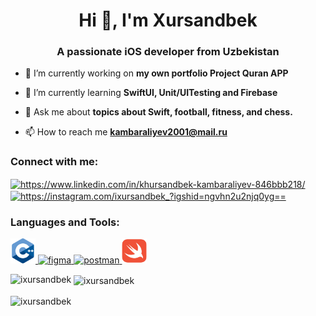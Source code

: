 <h1 align="center">Hi 👋, I'm Xursandbek</h1>
<h3 align="center">A passionate iOS developer from Uzbekistan</h3>

- 🔭 I’m currently working on **my own portfolio Project Quran APP**

- 🌱 I’m currently learning **SwiftUI, Unit/UITesting and Firebase**

- 💬 Ask me about **topics about Swift, football, fitness, and chess.**

- 📫 How to reach me **kambaraliyev2001@mail.ru**

<h3 align="left">Connect with me:</h3>
<p align="left">
<a href="https://linkedin.com/in/https://www.linkedin.com/in/khursandbek-kambaraliyev-846bbb218/" target="blank"><img align="center" src="https://raw.githubusercontent.com/rahuldkjain/github-profile-readme-generator/master/src/images/icons/Social/linked-in-alt.svg" alt="https://www.linkedin.com/in/khursandbek-kambaraliyev-846bbb218/" height="30" width="40" /></a>
<a href="https://instagram.com/https://instagram.com/ixursandbek_?igshid=ngvhn2u2njq0yg==" target="blank"><img align="center" src="https://raw.githubusercontent.com/rahuldkjain/github-profile-readme-generator/master/src/images/icons/Social/instagram.svg" alt="https://instagram.com/ixursandbek_?igshid=ngvhn2u2njq0yg==" height="30" width="40" /></a>
</p>

<h3 align="left">Languages and Tools:</h3>
<p align="left"> <a href="https://www.w3schools.com/cpp/" target="_blank" rel="noreferrer"> <img src="https://raw.githubusercontent.com/devicons/devicon/master/icons/cplusplus/cplusplus-original.svg" alt="cplusplus" width="40" height="40"/> </a> <a href="https://www.figma.com/" target="_blank" rel="noreferrer"> <img src="https://www.vectorlogo.zone/logos/figma/figma-icon.svg" alt="figma" width="40" height="40"/> </a> <a href="https://postman.com" target="_blank" rel="noreferrer"> <img src="https://www.vectorlogo.zone/logos/getpostman/getpostman-icon.svg" alt="postman" width="40" height="40"/> </a> <a href="https://developer.apple.com/swift/" target="_blank" rel="noreferrer"> <img src="https://raw.githubusercontent.com/devicons/devicon/master/icons/swift/swift-original.svg" alt="swift" width="40" height="40"/> </a> </p>

<p><img align="left" src="https://github-readme-stats.vercel.app/api/top-langs?username=ixursandbek&show_icons=true&locale=en&layout=compact" alt="ixursandbek" /></p>

<p>&nbsp;<img align="center" src="https://github-readme-stats.vercel.app/api?username=ixursandbek&show_icons=true&locale=en" alt="ixursandbek" /></p>

<p><img align="center" src="https://github-readme-streak-stats.herokuapp.com/?user=ixursandbek&" alt="ixursandbek" /></p>

